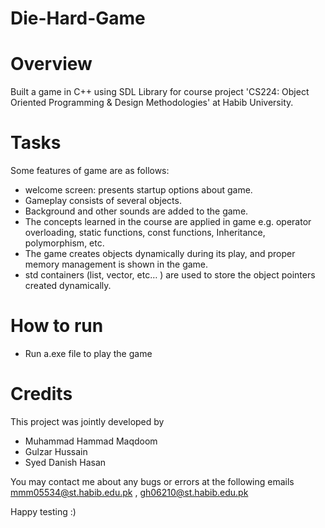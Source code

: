 # Die-Hard-Game

# Overview
Built a game in C++ using SDL Library for course project 'CS224: Object Oriented Programming & Design Methodologies' at Habib University.

# Tasks
Some features of game are as follows:
-  welcome screen: presents startup options about game.
- Gameplay consists of several objects.
- Background and other sounds are added to the game.
- The concepts learned in the course are applied in game e.g. operator overloading, static functions, const functions, Inheritance, polymorphism, etc.
- The game creates objects dynamically during its play, and proper memory management is shown in the game.
- std containers (list, vector, etc… ) are used to store the object pointers created dynamically.


# How to run
- Run a.exe file to play the game

# Credits
This project was jointly developed by 
- Muhammad Hammad Maqdoom
- Gulzar Hussain
- Syed Danish Hasan

You may contact me about any bugs or errors at the following emails mmm05534@st.habib.edu.pk , gh06210@st.habib.edu.pk

Happy testing :)

